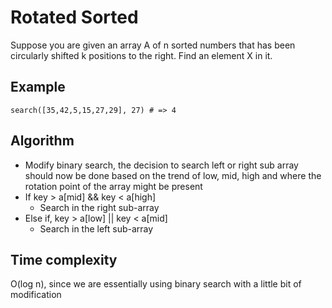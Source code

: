 # Rotated Sorted

Suppose you are given an array A of n sorted numbers that has been circularly shifted k positions to the right. Find an element X in it.

## Example
```
search([35,42,5,15,27,29], 27) # => 4
```

## Algorithm
- Modify binary search, the decision to search left or right sub array should now be done based on the trend of low, mid, high and where the rotation point of the array might be present
- If key > a[mid] && key < a[high]
    - Search in the right sub-array
- Else if, key > a[low] || key < a[mid]
    - Search in the left sub-array

## Time complexity
O(log n), since we are essentially using binary search with a little bit of modification
